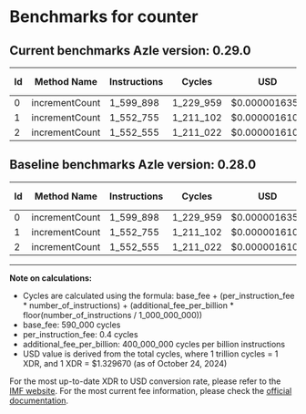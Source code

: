 # Benchmarks for counter

## Current benchmarks Azle version: 0.29.0

| Id  | Method Name    | Instructions | Cycles    | USD           | USD/Million Calls | Change                     |
| --- | -------------- | ------------ | --------- | ------------- | ----------------- | -------------------------- |
| 0   | incrementCount | 1_599_898    | 1_229_959 | $0.0000016354 | $1.63             | <font color="red">0</font> |
| 1   | incrementCount | 1_552_755    | 1_211_102 | $0.0000016104 | $1.61             | <font color="red">0</font> |
| 2   | incrementCount | 1_552_555    | 1_211_022 | $0.0000016103 | $1.61             | <font color="red">0</font> |

## Baseline benchmarks Azle version: 0.28.0

| Id  | Method Name    | Instructions | Cycles    | USD           | USD/Million Calls |
| --- | -------------- | ------------ | --------- | ------------- | ----------------- |
| 0   | incrementCount | 1_599_898    | 1_229_959 | $0.0000016354 | $1.63             |
| 1   | incrementCount | 1_552_755    | 1_211_102 | $0.0000016104 | $1.61             |
| 2   | incrementCount | 1_552_555    | 1_211_022 | $0.0000016103 | $1.61             |

---

**Note on calculations:**

- Cycles are calculated using the formula: base_fee + (per_instruction_fee \* number_of_instructions) + (additional_fee_per_billion \* floor(number_of_instructions / 1_000_000_000))
- base_fee: 590_000 cycles
- per_instruction_fee: 0.4 cycles
- additional_fee_per_billion: 400_000_000 cycles per billion instructions
- USD value is derived from the total cycles, where 1 trillion cycles = 1 XDR, and 1 XDR = $1.329670 (as of October 24, 2024)

For the most up-to-date XDR to USD conversion rate, please refer to the [IMF website](https://www.imf.org/external/np/fin/data/rms_sdrv.aspx).
For the most current fee information, please check the [official documentation](https://internetcomputer.org/docs/current/developer-docs/gas-cost#execution).
